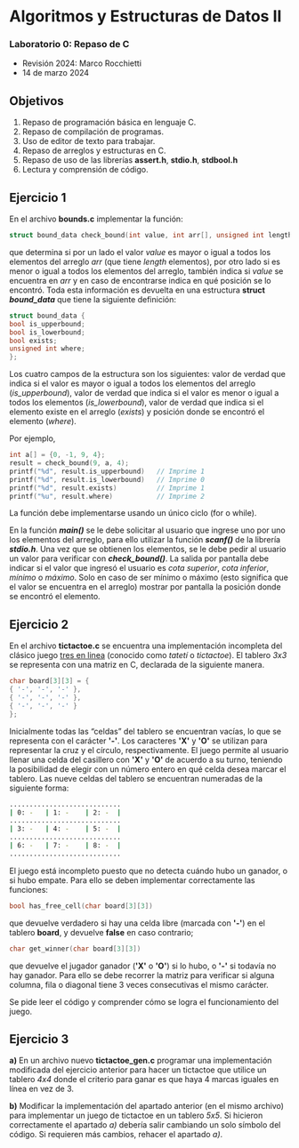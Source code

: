 ﻿# Algoritmos y Estructuras de Datos II
 
### Laboratorio 0: Repaso de C
- Revisión 2024: Marco Rocchietti
- 14 de marzo 2024

## Objetivos
1. Repaso de programación básica en lenguaje C.
2. Repaso de compilación de programas.
3. Uso de editor de texto para trabajar.
4. Repaso de arreglos y estructuras en C.
5. Repaso de uso de las librerías **assert.h**, **stdio.h**, **stdbool.h**
6. Lectura y comprensión de código.

## Ejercicio 1
En el archivo **bounds.c** implementar la función:
```c
struct bound_data check_bound(int value, int arr[], unsigned int length);
```
que determina si por un lado el valor *value* es mayor o igual a todos los elementos del arreglo *arr* (que tiene *length* elementos), por otro lado si es menor o igual a todos los elementos del arreglo, también indica si *value* se encuentra en *arr* y en caso de encontrarse indica en qué posición se lo encontró. Toda esta información es devuelta en una estructura **struct *bound_data***
que tiene la siguiente definición:
~~~c
struct bound_data {
bool is_upperbound;
bool is_lowerbound;
bool exists;
unsigned int where;
};
~~~
Los cuatro campos de la estructura son los siguientes: valor de verdad que indica si el valor es mayor o igual a todos los elementos del arreglo (*is_upperbound*), valor de verdad que indica si el valor es menor o igual a todos los elementos (*is_lowerbound*), valor de verdad que indica si el elemento existe en el arreglo (*exists*) y posición donde se encontró el elemento (*where*).

Por ejemplo,
~~~c
int a[] = {0, -1, 9, 4};
result = check_bound(9, a, 4);
printf("%d", result.is_upperbound)   // Imprime 1
printf("%d", result.is_lowerbound)   // Imprime 0
printf("%d", result.exists)          // Imprime 1
printf("%u", result.where)           // Imprime 2
~~~
La función debe implementarse usando un único ciclo (for o while).

En la función ***main()*** se le debe solicitar al usuario que ingrese uno por uno los elementos del arreglo, para ello utilizar la función ***scanf()*** de la librería ***stdio.h***. Una vez que se obtienen los elementos, se le debe pedir al usuario un valor para verificar con ***check_bound()***. La salida por pantalla debe indicar si el valor que ingresó el usuario es *cota superior*, *cota inferior*, *mínimo* o *máximo*. Solo en caso de ser mínimo o máximo (esto significa que el valor se encuentra en el arreglo) mostrar por pantalla la posición donde se encontró el elemento.

## Ejercicio 2 
En el archivo **tictactoe.c** se encuentra una implementación incompleta del clásico juego [tres en linea](https://es.wikipedia.org/wiki/Tres_en_l%C3%ADnea) (conocido como *tatetí* o *tictactoe*). El tablero *3x3* se representa con una matriz en C, declarada de la siguiente manera.
~~~c
char board[3][3] = {
{ '-', '-', '-' },
{ '-', '-', '-' },
{ '-', '-', '-' }
};
~~~
Inicialmente todas las “celdas” del tablero se encuentran vacías, lo que se representa con el carácter **'-'**. Los caracteres **'X'** y **'O'** se utilizan para representar la cruz y el círculo, respectivamente. El juego permite al usuario llenar una celda del casillero con **'X'** y **'O'** de acuerdo a su turno, teniendo la posibilidad de elegir con un número entero en qué celda desea marcar el tablero. Las nueve celdas del tablero se encuentran numeradas de la siguiente forma:
~~~bash
............................
| 0: -   | 1: -    | 2: -  |
............................
| 3: -   | 4: -    | 5: -  |
............................
| 6: -   | 7: -    | 8: -  |
............................
~~~
El juego está incompleto puesto que no detecta cuándo hubo un ganador, o si hubo empate. Para ello se deben implementar correctamente las funciones:
~~~c
bool has_free_cell(char board[3][3])
~~~
que devuelve verdadero si hay una celda libre (marcada con **'-'**) en el tablero **board**, y devuelve **false** en caso contrario;
~~~c
char get_winner(char board[3][3])
~~~
que devuelve el jugador ganador (**'X'** o **'O'**) si lo hubo, o **'-'** si todavía no hay ganador. Para ello se debe recorrer la matriz para verificar si alguna columna, fila o diagonal tiene 3 veces consecutivas el mismo carácter.

Se pide leer el código y comprender cómo se logra el funcionamiento del juego.

## Ejercicio 3
**a)** En un archivo nuevo **tictactoe_gen.c** programar una implementación modificada del ejercicio anterior para hacer un tictactoe que utilice un tablero *4x4* donde el criterio para ganar es que haya 4 marcas iguales en línea en vez de 3.

**b)** Modificar la implementación del apartado anterior (en el mismo archivo) para implementar un juego de tictactoe en un tablero *5x5*. Si hicieron correctamente el apartado *a)* debería salir cambiando un solo símbolo del código. Si requieren más cambios, rehacer el apartado *a)*.



